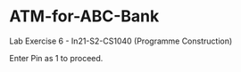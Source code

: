 # ATM-for-ABC-Bank
Lab Exercise 6 - In21-S2-CS1040 (Programme Construction)

Enter Pin as 1 to proceed.
